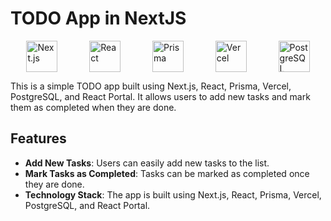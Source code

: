 # TODO App in NextJS

<div style="display:flex;justify-content:space-around">
  <img src="https://upload.wikimedia.org/wikipedia/commons/thumb/8/8e/Nextjs-logo.svg/1200px-Nextjs-logo.svg.png" alt="Next.js" height="50">
  <img src="https://upload.wikimedia.org/wikipedia/commons/thumb/a/a7/React-icon.svg/1200px-React-icon.svg.png" alt="React" height="50">
  <img src="https://avatars.githubusercontent.com/u/34980901?s=200&v=4" alt="Prisma" height="50">
  <img src="https://www.datocms-assets.com/31049/1618983297-powered-by-vercel.svg" alt="Vercel" height="50">
  <img src="https://www.postgresql.org/media/img/about/press/elephant.png" alt="PostgreSQL" height="50">
</div>

This is a simple TODO app built using Next.js, React, Prisma, Vercel, PostgreSQL, and React Portal. It allows users to add new tasks and mark them as completed when they are done.

## Features

- **Add New Tasks**: Users can easily add new tasks to the list.
- **Mark Tasks as Completed**: Tasks can be marked as completed once they are done.
- **Technology Stack**: The app is built using Next.js, React, Prisma, Vercel, PostgreSQL, and React Portal.
